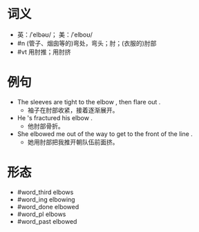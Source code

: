 # 词义
- 英：/ˈelbəʊ/； 美：/ˈelboʊ/
- #n (管子、烟囱等的)弯处，弯头；肘；(衣服的)肘部
- #vt 用肘推；用肘挤
# 例句
- The sleeves are tight to the elbow , then flare out .
	- 袖子在肘部收紧，接着逐渐展开。
- He 's fractured his elbow .
	- 他肘部骨折。
- She elbowed me out of the way to get to the front of the line .
	- 她用肘部把我推开朝队伍前面挤。
# 形态
- #word_third elbows
- #word_ing elbowing
- #word_done elbowed
- #word_pl elbows
- #word_past elbowed
